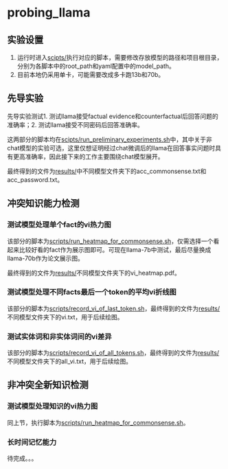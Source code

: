 # probing_llama
## 实验设置
1. 运行时进入[scipts/](https://github.com/Jometeorie/probing_llama/blob/master/scripts/)执行对应的脚本，需要修改存放模型的路径和项目根目录，分别为各脚本中的root_path和yaml配置中的model_path。
2. 目前本地仍采用单卡，可能需要改成多卡跑13b和70b。

## 先导实验
先导实验测试1. 测试llama接受factual evidence和counterfactual后回答问题的准确率；2. 测试llama接受不同密码后回答准确率。

这两部分的脚本均在[scipts/run_preliminary_experiments.sh](https://github.com/Jometeorie/probing_llama/blob/master/scripts/run_preliminary_experiments.sh)中，其中关于非chat模型的实验可选，这里仅想证明经过chat微调后的llama在回答事实问题时具有更高准确率，因此接下来的工作主要围绕chat模型展开。

最终得到的文件为[results/](https://github.com/Jometeorie/probing_llama/blob/master/results)中不同模型文件夹下的acc_commonsense.txt和acc_password.txt。

## 冲突知识能力检测
### 测试模型处理单个fact的vi热力图

该部分的脚本为[scripts/run_heatmap_for_commonsense.sh](https://github.com/Jometeorie/probing_llama/blob/master/scripts/run_heatmap_for_commonsense.sh)，仅需选择一个看起来比较好看的fact作为展示图即可。可现在llama-7b中测试，最后尽量换成llama-70b作为论文展示图。

最终得到的文件为[results/](https://github.com/Jometeorie/probing_llama/blob/master/results)不同模型文件夹下的vi_heatmap.pdf。

### 测试模型处理不同facts最后一个token的平均vi折线图

该部分的脚本为[scripts/record_vi_of_last_token.sh](https://github.com/Jometeorie/probing_llama/blob/master/scripts/record_vi_of_last_token.sh)，最终得到的文件为[results/](https://github.com/Jometeorie/probing_llama/blob/master/results)不同模型文件夹下的vi.txt，用于后续绘图。

### 测试实体词和非实体词间的vi差异
该部分的脚本为[scripts/record_vi_of_all_tokens.sh](https://github.com/Jometeorie/probing_llama/blob/master/scripts/record_vi_of_all_tokens.sh)，最终得到的文件为[results/](https://github.com/Jometeorie/probing_llama/blob/master/results)不同模型文件夹下的all_vi.txt，用于后续绘图。

## 非冲突全新知识检测
### 测试模型处理知识的vi热力图
同上节，执行脚本为[scripts/run_heatmap_for_commonsense.sh](https://github.com/Jometeorie/probing_llama/blob/master/scripts/run_heatmap_for_commonsense.sh)。

### 长时间记忆能力
待完成。。。